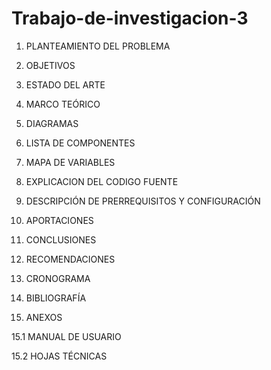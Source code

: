 # Trabajo-de-investigacion-3

1. PLANTEAMIENTO DEL PROBLEMA

2. OBJETIVOS

3. ESTADO DEL ARTE

4. MARCO TEÓRICO

5. DIAGRAMAS

6. LISTA DE COMPONENTES

7. MAPA DE VARIABLES

8. EXPLICACION DEL CODIGO FUENTE

9. DESCRIPCIÓN DE PRERREQUISITOS Y CONFIGURACIÓN

10. APORTACIONES

11. CONCLUSIONES

12. RECOMENDACIONES

13. CRONOGRAMA

14. BIBLIOGRAFÍA

15. ANEXOS

15.1  MANUAL DE USUARIO

15.2 HOJAS TÉCNICAS
